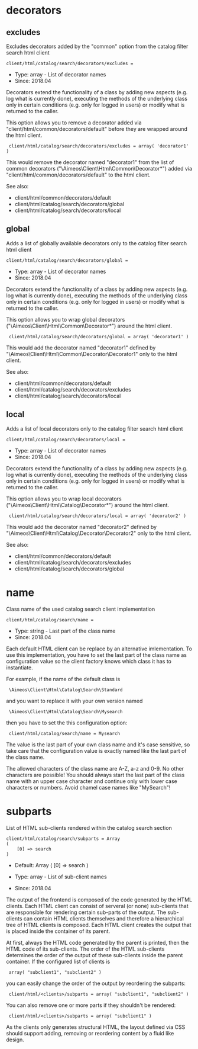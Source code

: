 
# decorators
## excludes

Excludes decorators added by the "common" option from the catalog filter search html client

```
client/html/catalog/search/decorators/excludes = 
```

* Type: array - List of decorator names
* Since: 2018.04

Decorators extend the functionality of a class by adding new aspects
(e.g. log what is currently done), executing the methods of the underlying
class only in certain conditions (e.g. only for logged in users) or
modify what is returned to the caller.

This option allows you to remove a decorator added via
"client/html/common/decorators/default" before they are wrapped
around the html client.

```
 client/html/catalog/search/decorators/excludes = array( 'decorator1' )
```

This would remove the decorator named "decorator1" from the list of
common decorators ("\Aimeos\Client\Html\Common\Decorator\*") added via
"client/html/common/decorators/default" to the html client.

See also:

* client/html/common/decorators/default
* client/html/catalog/search/decorators/global
* client/html/catalog/search/decorators/local

## global

Adds a list of globally available decorators only to the catalog filter search html client

```
client/html/catalog/search/decorators/global = 
```

* Type: array - List of decorator names
* Since: 2018.04

Decorators extend the functionality of a class by adding new aspects
(e.g. log what is currently done), executing the methods of the underlying
class only in certain conditions (e.g. only for logged in users) or
modify what is returned to the caller.

This option allows you to wrap global decorators
("\Aimeos\Client\Html\Common\Decorator\*") around the html client.

```
 client/html/catalog/search/decorators/global = array( 'decorator1' )
```

This would add the decorator named "decorator1" defined by
"\Aimeos\Client\Html\Common\Decorator\Decorator1" only to the html client.

See also:

* client/html/common/decorators/default
* client/html/catalog/search/decorators/excludes
* client/html/catalog/search/decorators/local

## local

Adds a list of local decorators only to the catalog filter search html client

```
client/html/catalog/search/decorators/local = 
```

* Type: array - List of decorator names
* Since: 2018.04

Decorators extend the functionality of a class by adding new aspects
(e.g. log what is currently done), executing the methods of the underlying
class only in certain conditions (e.g. only for logged in users) or
modify what is returned to the caller.

This option allows you to wrap local decorators
("\Aimeos\Client\Html\Catalog\Decorator\*") around the html client.

```
 client/html/catalog/search/decorators/local = array( 'decorator2' )
```

This would add the decorator named "decorator2" defined by
"\Aimeos\Client\Html\Catalog\Decorator\Decorator2" only to the html client.

See also:

* client/html/common/decorators/default
* client/html/catalog/search/decorators/excludes
* client/html/catalog/search/decorators/global

# name

Class name of the used catalog search client implementation

```
client/html/catalog/search/name = 
```

* Type: string - Last part of the class name
* Since: 2018.04

Each default HTML client can be replace by an alternative imlementation.
To use this implementation, you have to set the last part of the class
name as configuration value so the client factory knows which class it
has to instantiate.

For example, if the name of the default class is

```
 \Aimeos\Client\Html\Catalog\Search\Standard
```

and you want to replace it with your own version named

```
 \Aimeos\Client\Html\Catalog\Search\Mysearch
```

then you have to set the this configuration option:

```
 client/html/catalog/search/name = Mysearch
```

The value is the last part of your own class name and it's case sensitive,
so take care that the configuration value is exactly named like the last
part of the class name.

The allowed characters of the class name are A-Z, a-z and 0-9. No other
characters are possible! You should always start the last part of the class
name with an upper case character and continue only with lower case characters
or numbers. Avoid chamel case names like "MySearch"!


# subparts

List of HTML sub-clients rendered within the catalog search section

```
client/html/catalog/search/subparts = Array
(
    [0] => search
)
```

* Default: Array
(
    [0] => search
)

* Type: array - List of sub-client names
* Since: 2018.04

The output of the frontend is composed of the code generated by the HTML
clients. Each HTML client can consist of serveral (or none) sub-clients
that are responsible for rendering certain sub-parts of the output. The
sub-clients can contain HTML clients themselves and therefore a
hierarchical tree of HTML clients is composed. Each HTML client creates
the output that is placed inside the container of its parent.

At first, always the HTML code generated by the parent is printed, then
the HTML code of its sub-clients. The order of the HTML sub-clients
determines the order of the output of these sub-clients inside the parent
container. If the configured list of clients is

```
 array( "subclient1", "subclient2" )
```

you can easily change the order of the output by reordering the subparts:

```
 client/html/<clients>/subparts = array( "subclient1", "subclient2" )
```

You can also remove one or more parts if they shouldn't be rendered:

```
 client/html/<clients>/subparts = array( "subclient1" )
```

As the clients only generates structural HTML, the layout defined via CSS
should support adding, removing or reordering content by a fluid like
design.
